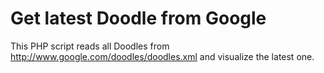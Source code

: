 Get latest Doodle from Google
=============================

This PHP script reads all Doodles from http://www.google.com/doodles/doodles.xml and visualize the latest one.